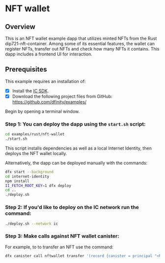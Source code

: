# NFT wallet

## Overview

This is an NFT wallet example dapp that utilizes minted NFTs from the Rust dip721-nft-container. Among some of its essential features, the wallet can register NFTs, transfer out NFTs and check how many NFTs it contains. This dapp includes a frontend UI for interaction. 

## Prerequisites
This example requires an installation of:

- [x] Install the [IC SDK](https://internetcomputer.org/docs/current/developer-docs/setup/install/index.mdx).
- [x] Download the following project files from GitHub: https://github.com/dfinity/examples/

Begin by opening a terminal window.

### Step 1: You can deploy the dapp using the `start.sh` script:

```bash
cd examples/rust/nft-wallet
./start.sh
```

This script installs dependencies as well as a local Internet Identity, then deploys the NFT wallet locally.

Alternatively, the dapp can be deployed manually with the commands:

```bash
dfx start --background
cd internet-identity
npm install
II_FETCH_ROOT_KEY=1 dfx deploy
cd ..
./deploy.sh
```

### Step 2: If you'd like to deploy on the IC network run the command:

```bash
./deploy.sh --network ic
```

### Step 3: Make calls against NFT wallet canister:

For example, to to transfer an NFT use the command:

```bash
dfx canister call nftwallet transfer '(record {canister = principal "<NFT canister id>"; index = 1:nat64}, principal "<recipient canister id>", opt true)'
```
